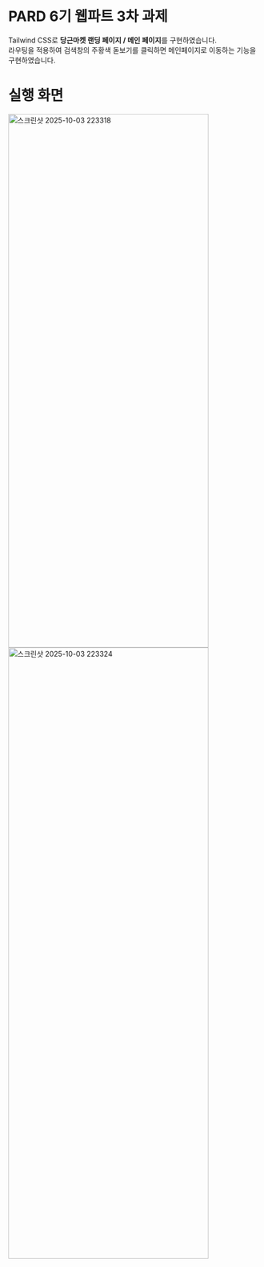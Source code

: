 # PARD 6기 웹파트 3차 과제

Tailwind CSS로 **당근마켓 랜딩 페이지 / 메인 페이지**를 구현하였습니다.  
라우팅을 적용하여 검색창의 주황색 돋보기를 클릭하면 메인페이지로 이동하는 기능을 구현하였습니다.

# 실행 화면

<img width="400" height="1066" alt="스크린샷 2025-10-03 223318" src="https://github.com/user-attachments/assets/8c4caf1b-f338-4506-b0c8-c0d82dabc228" />


<img width="400" height="1221" alt="스크린샷 2025-10-03 223324" src="https://github.com/user-attachments/assets/821b5733-629e-4126-9adc-9fdcb2b8a20e" />
